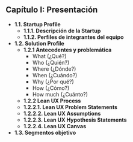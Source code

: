 
## **Capítulo I:  Presentación**
  - **1.1. Startup Profile**
    - **1.1.1. Descripción de la Startup**
    - **1.1.2. Perfiles de integrantes del equipo**
  - **1.2. Solution Profile**
    - **1.2.1 Antecedentes y problemática**
        - What (¿Qué?)
        - Who (¿Quién?)
        - Where (¿Dónde?)
        - When (¿Cuándo?)
        - Why (¿Por qué?)
        - How (¿Cómo?)
        - How much (¿Cuánto?)
    - **1.2.2 Lean UX Process**
    - **1.2.2.1. Lean UX Problem Statements**
    - **1.2.2.2. Lean UX Assumptions**
    - **1.2.2.3. Lean UX Hypothesis Statements**
    - **1.2.2.4. Lean UX Canvas**
  - **1.3. Segmentos objetivo**